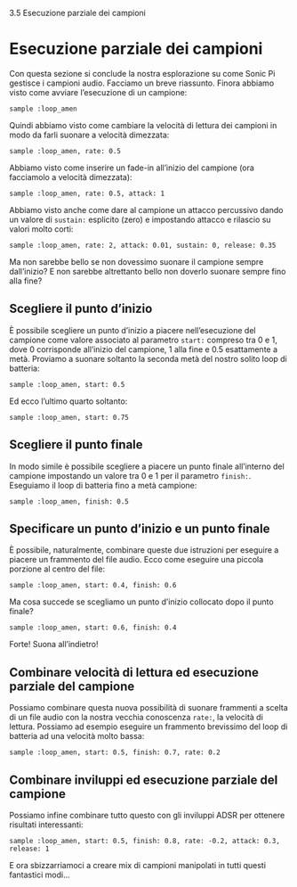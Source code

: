 3.5 Esecuzione parziale dei campioni

# Esecuzione parziale dei campioni

Con questa sezione si conclude la nostra esplorazione su come Sonic Pi gestisce i campioni audio. Facciamo un breve riassunto. Finora abbiamo visto come avviare l’esecuzione di un campione:

```
sample :loop_amen
```

Quindi abbiamo visto come cambiare la velocità di lettura dei campioni in modo da farli suonare a velocità dimezzata:

```
sample :loop_amen, rate: 0.5
```

Abbiamo visto come inserire un fade-in all’inizio del campione (ora facciamolo a velocità dimezzata):

```
sample :loop_amen, rate: 0.5, attack: 1
```

Abbiamo visto anche come dare al campione un attacco percussivo dando un valore di `sustain:` esplicito (zero) e impostando attacco e rilascio su valori molto corti:

```
sample :loop_amen, rate: 2, attack: 0.01, sustain: 0, release: 0.35
```

Ma non sarebbe bello se non dovessimo suonare il campione sempre dall’inizio? E non sarebbe altrettanto bello non doverlo suonare sempre fino alla fine?

## Scegliere il punto d’inizio

È possibile scegliere un punto d’inizio a piacere nell’esecuzione del campione come valore associato al parametro `start:` compreso tra 0 e 1, dove 0 corrisponde all’inizio del campione, 1 alla fine e 0.5 esattamente a metà. Proviamo a suonare soltanto la seconda metà del nostro solito loop di batteria:

```
sample :loop_amen, start: 0.5
```

Ed ecco l’ultimo quarto soltanto:

```
sample :loop_amen, start: 0.75
```

## Scegliere il punto finale

In modo simile è possibile scegliere a piacere un punto finale all’interno del campione impostando un valore tra 0 e 1 per il parametro `finish:`. Eseguiamo il loop di batteria fino a metà campione:
 
```
sample :loop_amen, finish: 0.5
```

## Specificare un punto d’inizio e un punto finale

È possibile, naturalmente, combinare queste due istruzioni per eseguire a piacere un frammento del file audio. Ecco come eseguire una piccola porzione al centro del file:

```
sample :loop_amen, start: 0.4, finish: 0.6
```

Ma cosa succede se scegliamo un punto d’inizio collocato dopo il punto finale?

```
sample :loop_amen, start: 0.6, finish: 0.4
```

Forte! Suona all’indietro!

## Combinare velocità di lettura ed esecuzione parziale del campione

Possiamo combinare questa nuova possibilità di suonare frammenti a scelta di un file audio con la nostra vecchia conoscenza `rate:`, la velocità di lettura. Possiamo ad esempio eseguire un frammento brevissimo del loop di batteria ad una velocità molto bassa:

```
sample :loop_amen, start: 0.5, finish: 0.7, rate: 0.2
```

## Combinare inviluppi ed esecuzione parziale del campione


Possiamo infine combinare tutto questo con gli inviluppi ADSR per ottenere risultati interessanti:

```
sample :loop_amen, start: 0.5, finish: 0.8, rate: -0.2, attack: 0.3, release: 1
```

E ora sbizzarriamoci a creare mix di campioni manipolati in tutti questi fantastici modi...

